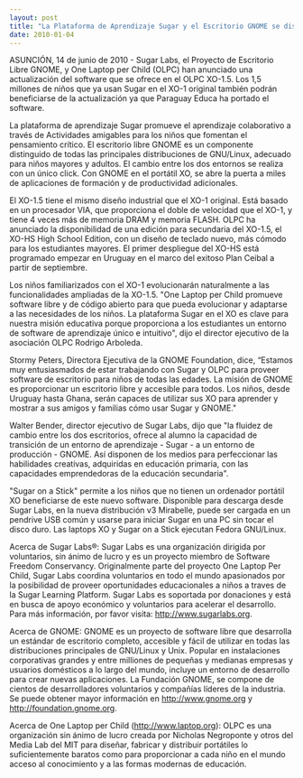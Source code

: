 ```yaml
---
layout: post
title: "La Plataforma de Aprendizaje Sugar y el Escritorio GNOME se distribuirán hoy en la One Laptop per Child modelo XO-1.5; también se ejecutará en el nuevo XO-HS High School Edition"
date: 2010-01-04
---
```



ASUNCIÓN, 14 de junio de 2010 - Sugar Labs, el Proyecto de Escritorio Libre
GNOME, y One Laptop per Child (OLPC) han anunciado una actualización del
software que se ofrece en el OLPC XO-1.5. Los 1,5 millones de niños que ya
usan Sugar en el XO-1 original también podrán beneficiarse de la actualización
ya que Paraguay Educa ha portado el software.

La plataforma de aprendizaje Sugar promueve el aprendizaje colaborativo a
través de Actividades amigables para los niños que fomentan el pensamiento
crítico. El escritorio libre GNOME es un componente distinguido de todas las
principales distribuciones de GNU/Linux, adecuado para niños mayores y
adultos. El cambio entre los dos entornos se realiza con un único click. Con
GNOME en el portátil XO, se abre la puerta a miles de aplicaciones de
formación y de productividad adicionales.

El XO-1.5 tiene el mismo diseño industrial que el XO-1 original. Está basado
en un procesador VIA, que proporciona el doble de velocidad que el XO-1, y
tiene 4 veces más de memoria DRAM y memoria FLASH. OLPC ha anunciado la
disponibilidad de una edición para secundaria del XO-1.5, el XO-HS High School
Edition, con un diseño de teclado nuevo, más cómodo para los estudiantes
mayores. El primer despliegue del XO-HS está programado empezar en Uruguay en
el marco del exitoso Plan Ceibal a partir de septiembre.

Los niños familiarizados con el XO-1 evolucionarán naturalmente a las
funcionalidades ampliadas de la XO-1.5. "One Laptop per Child promueve
software libre y de código abierto para que pueda evolucionar y adaptarse a
las necesidades de los niños. La plataforma Sugar en el XO es clave para
nuestra misión educativa porque proporciona a los estudiantes un entorno de
software de aprendizaje único e intuitivo", dijo el director ejecutivo de la
asociación OLPC Rodrigo Arboleda.

Stormy Peters, Directora Ejecutiva de la GNOME Foundation, dice, “Estamos muy
entusiasmados de estar trabajando con Sugar y OLPC para proveer software de
escritorio para niños de todas las edades. La misión de GNOME es proporcionar
un escritorio libre y accesible para todos. Los niños, desde Uruguay hasta
Ghana, serán capaces de utilizar sus XO para aprender y mostrar a sus amigos y
familias cómo usar Sugar y GNOME."

Walter Bender, director ejecutivo de Sugar Labs, dijo que "la fluidez de
cambio entre los dos escritorios, ofrece al alumno la capacidad de transición
de un entorno de aprendizaje - Sugar - a un entorno de producción - GNOME. Así
disponen de los medios para perfeccionar las habilidades creativas, adquiridas
en educación primaria, con las capacidades emprendedoras de la educación
secundaria".

"Sugar on a Stick" permite a los niños que no tienen un ordenador portátil XO
beneficiarse de este nuevo software. Disponible para descarga desde Sugar
Labs, en la nueva distribución v3 Mirabelle, puede ser cargada en un pendrive
USB común y usarse para iniciar Sugar en una PC sin tocar el disco duro. Las
laptops XO y Sugar on a Stick ejecutan Fedora GNU/Linux.

Acerca de Sugar Labs®: Sugar Labs es una organización dirigida por
voluntarios, sin ánimo de lucro y es un proyecto miembro de Software Freedom
Conservancy. Originalmente parte del proyecto One Laptop Per Child, Sugar Labs
coordina voluntarios en todo el mundo apasionados por la posibilidad de
proveer oportunidades educacionales a niños a traves de la Sugar Learning
Platform. Sugar Labs es soportada por donaciones y está en busca de apoyo
económico y voluntarios para acelerar el desarrollo. Para más información, por
favor visita: <http://www.sugarlabs.org>.

Acerca de GNOME: GNOME es un proyecto de software libre que desarrolla un
estándar de escritorio completo, accesible y fácil de utilizar en todas las
distribuciones principales de GNU/Linux y Unix. Popular en instalaciones
corporativas grandes y entre milliones de pequeñas y medianas empresas y
usuarios domésticos a lo largo del mundo, incluye un entorno de desarrollo
para crear nuevas aplicaciones. La Fundación GNOME, se compone de cientos de
desarrolladores voluntarios y compañías líderes de la industria. Se puede
obtener mayor información en <http://www.gnome.org> y
<http://foundation.gnome.org>.

Acerca de One Laptop per Child (<http://www.laptop.org>): OLPC es una
organización sin ánimo de lucro creada por Nicholas Negroponte y otros del
Media Lab del MIT para diseñar, fabricar y distribuir portátiles lo
suficientemente baratos como para proporcionar a cada niño en el mundo acceso
al conocimiento y a las formas modernas de educación.

